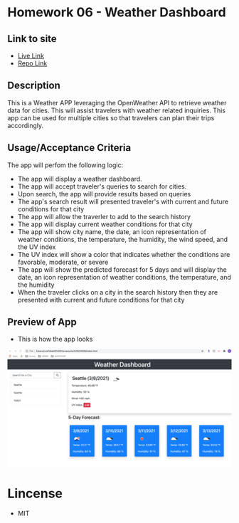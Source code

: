 # Homework 06 - Weather Dashboard

## Link to site
* [Live Link](https://chronoslou.github.io/HW06/) 
* [Repo Link](https://github.com/chronoslou/HW06) 

## Description

This is a Weather APP leveraging the OpenWeather API to retrieve weather data for cities. This will assist travelers with weather related inquiries. This app can be used for multiple cities so that travelers can plan their trips accordingly. 


## Usage/Acceptance Criteria

The app will perfom the following logic:

* The app will display a weather dashboard.
* The app will accept traveler's queries to search for cities. 
* Upon search, the app will provide results based on queries 
* The app's search result will presented traveler's with current and future conditions for that city 
* The app will allow the traverler to add to the search history
* The app will display current weather conditions for that city
* The app will show city name, the date, an icon representation of weather conditions, the temperature, the humidity, the wind speed, and the UV index
* The UV index will show a color that indicates whether the conditions are favorable, moderate, or severe
* The app will show the predicted forecast for 5 days and will display the date, an icon representation of weather conditions, the temperature, and the humidity
* When the traveler clicks on a city in the search history then they are presented with current and future conditions for that city


## Preview of App 

* This is how the app looks

![Screenshot](./Assets/appimage.png)

# Lincense
* MIT

